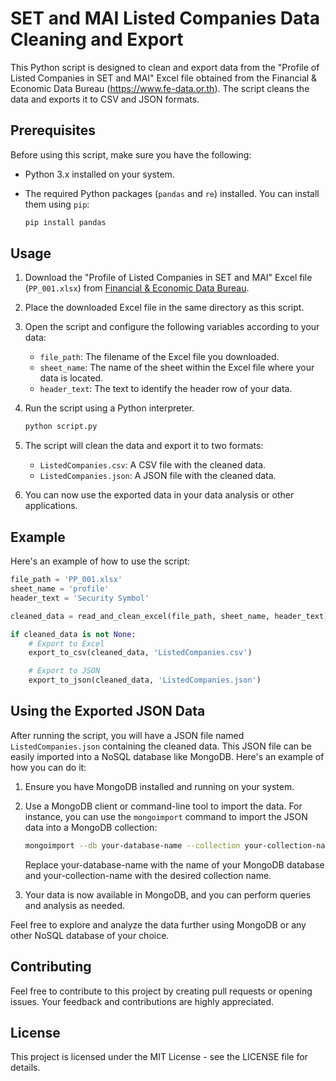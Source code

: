 # SET and MAI Listed Companies Data Cleaning and Export

This Python script is designed to clean and export data from the "Profile of Listed Companies in SET and MAI" Excel file obtained from the Financial & Economic Data Bureau (https://www.fe-data.or.th). The script cleans the data and exports it to CSV and JSON formats.

## Prerequisites

Before using this script, make sure you have the following:

- Python 3.x installed on your system.
- The required Python packages (`pandas` and `re`) installed. You can install them using `pip`:

    ```bash
    pip install pandas
    ```

## Usage

1. Download the "Profile of Listed Companies in SET and MAI" Excel file (`PP_001.xlsx`) from [Financial & Economic Data Bureau](https://www.fe-data.or.th).

2. Place the downloaded Excel file in the same directory as this script.

3. Open the script and configure the following variables according to your data:

   - `file_path`: The filename of the Excel file you downloaded.
   - `sheet_name`: The name of the sheet within the Excel file where your data is located.
   - `header_text`: The text to identify the header row of your data.

4. Run the script using a Python interpreter.

    ```bash
    python script.py
    ```

5. The script will clean the data and export it to two formats:

   - `ListedCompanies.csv`: A CSV file with the cleaned data.
   - `ListedCompanies.json`: A JSON file with the cleaned data.

6. You can now use the exported data in your data analysis or other applications.

## Example

Here's an example of how to use the script:

```python
file_path = 'PP_001.xlsx'
sheet_name = 'profile'
header_text = 'Security Symbol'

cleaned_data = read_and_clean_excel(file_path, sheet_name, header_text)

if cleaned_data is not None:
    # Export to Excel
    export_to_csv(cleaned_data, 'ListedCompanies.csv')

    # Export to JSON
    export_to_json(cleaned_data, 'ListedCompanies.json')
```

## Using the Exported JSON Data

After running the script, you will have a JSON file named `ListedCompanies.json` containing the cleaned data. This JSON file can be easily imported into a NoSQL database like MongoDB. Here's an example of how you can do it:

1. Ensure you have MongoDB installed and running on your system.

2. Use a MongoDB client or command-line tool to import the data. For instance, you can use the `mongoimport` command to import the JSON data into a MongoDB collection:

   ```bash
   mongoimport --db your-database-name --collection your-collection-name --file ListedCompanies.json --jsonArray
    ```
    Replace your-database-name with the name of your MongoDB database and your-collection-name with the desired collection name.

3. Your data is now available in MongoDB, and you can perform queries and analysis as needed.

Feel free to explore and analyze the data further using MongoDB or any other NoSQL database of your choice.

## Contributing

Feel free to contribute to this project by creating pull requests or opening issues. Your feedback and contributions are highly appreciated.

## License

This project is licensed under the MIT License - see the LICENSE file for details.